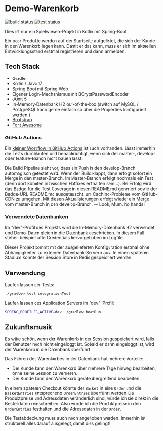 Demo-Warenkorb
==============
![build status](https://github.com/FilipDisvolvas/demo-shopping-cart/actions/workflows/test-master.yml/badge.svg?branch=master)
![test status](https://raw.githubusercontent.com/FilipDisvolvas/demo-shopping-cart/master/.github/badges/jacoco.svg?cache-buster=97289)


Dies ist nur ein Spielwiesen-Projekt in Kotlin mit Spring-Boot.

Ein paar Produkte werden auf der Startseite  aufgelistet, die sich der
Kunde in den Warenkorb legen kann. Damit er das kann,  muss er sich im
aktuellen Entwicklungsstand erstmal registrieren und dann anmelden.


Tech Stack
--------------
* Gradle
* Kotlin / Java 17
* Spring Boot mit Spring Web
* Eigener Login-Mechanismus mit BCryptPasswordEncoder
* JUnit 5
* In-Memory-Datenbank H2 out-of-the-box (switch auf MySQL / PostgreSQL kann gerne einfach so über die Properties konfiguriert werden.)
* [Bootstrap](https://getbootstrap.com/)
* [Font Awesome](https://fontawesome.com/)

### GitHub Actions
Ein [kleiner Workflow in GitHub Actions](https://github.com/FilipDisvolvas/bookmarkr/actions) ist auch vorhanden.
Lässt immerhin die Tests durchlaufen und benachrichtigt, wenn sich der master-, develop- oder feature-Branch nicht bauen lässt.

Die Build Pipeline sieht vor, dass ein Push in den develop-Branch automagisch getestet wird. Wenn der Build klappt, dann
erfolgt sofort ein Merge in den master-Branch. Im Master-Branch erfolgt nochmals ein Test (denn dort könnten inzwischen
Hotfixes enthalten sein...). Bei Erfolg wird das Badge für die Test Coverage in diesen README.md generiert
sowie der Badge-URL README.md ausgetauscht, um Caching-Probleme vom GitHub-CDN zu umgehen. Mit diesen Aktualisierungen
erfolgt wieder ein Merge vom master-Branch in den develop-Branch. -- Look, Mum. No hands!


### Verwendete Datenbanken
Im "dev"-Profil des Projekts wird die In-Memory-Datenbank H2 verwendet
und Demo-Daten  gleich in die Datenbank geschrieben. In diesem Fall
stehen beispielhafte Credentials  hervorgehoben im Logfile.

Dieses Projekt kommt mit der ausgelieferten Konfiguration erstmal ohne
Abhängigkeiten zu externen Datenbank-Servern  aus. In einem späteren
Stadium könnte der Session Store in Redis gespeichert  werden.

Verwendung
--------------
Laufen lassen der Tests:
```bash
./gradlew test integrationTest
```

Laufen lassen des Application Servers im "dev"-Profil:
```bash
SPRING_PROFILES_ACTIVE=dev ./gradlew bootRun
```

Zukunftsmusik
-----------------
Es wäre schön, wenn der Warenkorb in der  Session  gespeichert wird,
falls der Benutzer noch nicht eingeloggt ist.  Sobald er dann  eingeloggt ist,
wird der Warenkorb in die Datenbank überführt.

Das Führen des Warenkorbes in der Datenbank hat mehrere Vorteile:
* Der Kunde kann den Warenkorb über mehrere Tage hinweg bearbeiten, ohne seine Session zu verlieren.
* Der Kunde kann den Warenkorb geräteübergreifend bearbeiten.

In einem späteren Checkout könnte der `Basket` in eine `Order` und
die `BasketEntries` entsprechend `OrderEntries` überführt werden. Da
Produktpreise und Adressdaten veränderlich sind,  würde ich sie direkt
in die Bestelldaten reinschreiben. Also würde ich die Produktpreise  in
den `OrderEntries` festhalten und die Adressdaten in der `Order`.

Die Testabdeckung muss auch noch angehoben werden. Immerhin ist strukturell
alles darauf ausgelegt, damit dies gelingt!

